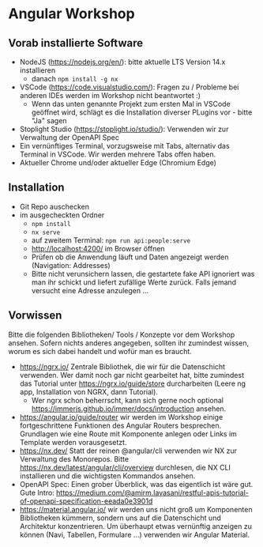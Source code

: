 # Angular Workshop

## Vorab installierte Software

- NodeJS (<https://nodejs.org/en/>): bitte aktuelle LTS Version 14.x installieren
  - danach `npm install -g nx`
- VSCode (<https://code.visualstudio.com/>): Fragen zu / Probleme bei anderen IDEs werden im Workshop nicht beantwortet :)
  - Wenn das unten genannte Projekt zum ersten Mal in VSCode geöffnet wird, schlägt es die Installation diverser PLugins vor - bitte "Ja" sagen
- Stoplight Studio (<https://stoplight.io/studio/>): Verwenden wir zur Verwaltung der OpenAPI Spec
- Ein vernünftiges Terminal, vorzugsweise mit Tabs, alternativ das Terminal in VSCode. Wir werden mehrere Tabs offen haben.
- Aktueller Chrome und/oder aktueller Edge (Chromium Edge)

## Installation

- Git Repo auschecken
- im ausgecheckten Ordner
  - `npm install`
  - `nx serve`
  - auf zweitem Terminal: `npm run api:people:serve`
  - <http://localhost:4200/> im Browser öffnen
  - Prüfen ob die Anwendung läuft und Daten angezeigt werden (Navigation: Addresses)
  - Bitte nicht verunsichern lassen, die gestartete fake API ignoriert was man ihr schickt und liefert zufällige Werte zurück. Falls jemand versucht eine Adresse anzulegen ...

## Vorwissen

Bitte die folgenden Bibliotheken/ Tools / Konzepte vor dem Workshop ansehen.
Sofern nichts anderes angegeben, sollten ihr zumindest wissen, worum es sich dabei handelt und wofür man es braucht.

- <https://ngrx.io/> Zentrale Bibliothek, die wir für die Datenschicht verwenden. Wer damit noch gar nicht gearbeitet hat, bitte zumindest das Tutorial unter <https://ngrx.io/guide/store> durcharbeiten (Leere ng app, Installation von NGRX, dann Tutorial).
  - Wer ngrx schon beherrscht, kann sich gerne noch optional <https://immerjs.github.io/immer/docs/introduction> ansehen.
- <https://angular.io/guide/router> wir werden im Workshop einige fortgeschrittene Funktionen des Angular Routers besprechen. Grundlagen wie eine Route mit Komponente anlegen oder Links im Template werden vorausgesetzt.
- <https://nx.dev/> Statt der reinen @angular/cli verwenden wir NX zur Verwaltung des Monorepos. Bitte <https://nx.dev/latest/angular/cli/overview> durchlesen, die NX CLI installieren und die wichtigsten Kommandos ansehen.
- OpenAPI Spec: Einen grober Überblick, was das eigentlich ist wäre gut. Gute Intro: <https://medium.com/@amirm.lavasani/restful-apis-tutorial-of-openapi-specification-eeada0e3901d>
- <https://material.angular.io/> wir werden uns nicht groß um Komponenten Bibliotheken kümmern, sondern uns auf die Datenschicht und Architektur konzentrieren. Um überhaupt etwas vernünftig anzeigen zu können (Navi, Tabellen, Formulare ...) verwenden wir Angular Material.

